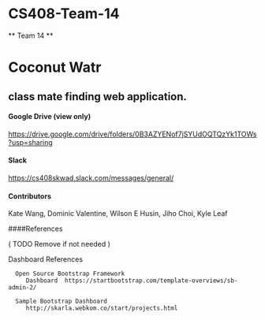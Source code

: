 # CS408-Team-14

** Team 14 **

# Coconut Watr

## class mate finding web application.

#### Google Drive (view only)
https://drive.google.com/drive/folders/0B3AZYENof7jSYUdOQTQzYk1TOWs?usp=sharing
<br />

#### Slack
https://cs408skwad.slack.com/messages/general/
<br />

#### Contributors
Kate Wang, Dominic Valentine, Wilson E Husin, Jiho Choi, Kyle Leaf		  


####References 

   ( TODO Remove if not needed )
   
   Dashboard References

      Open Source Bootstrap Framework
         Dashboard  https://startbootstrap.com/template-overviews/sb-admin-2/
      
      Sample Bootstrap Dashboard
         http://skarla.webkom.co/start/projects.html

<!--
 Copyright 2017, Purdue Univ.
-->
